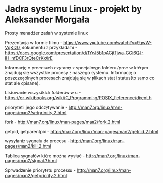 # Jadra systemu Linux - projekt by Aleksander Morgała
Prosty menadżer zadań w systemie linux

Prezentacja w formie filmu - https://www.youtube.com/watch?v=9qwW-VgKIz0,
dokumentu z przykładami - https://docs.google.com/presentation/d/1YeJ5b1pAGjtTjwa-GGi6QJ-iH_nfDCF3rQteCrKx0rE

Informację o procesach czytamy z specjalnego folderu /proc w którym znajdują się wszystkie procesy z naszego systemu. Informację o poszczególnych procesach znajdują się w plikach stat i status(to samo co stat ale opisane).

Listowanie wszystkich folderów w c - https://en.wikibooks.org/wiki/C_Programming/POSIX_Reference/dirent.h

priorytet i jego odczytywanie - http://man7.org/linux/man-pages/man2/setpriority.2.html

fork - http://man7.org/linux/man-pages/man2/fork.2.html

getpid, getparentpid - http://man7.org/linux/man-pages/man2/getpid.2.html

wysyłanie sygnału do procesu - http://man7.org/linux/man-pages/man2/kill.2.html

Tablica sygnałów które można wysłać - http://man7.org/linux/man-pages/man7/signal.7.html

Sprwadzenie priorytetu processu - http://man7.org/linux/man-pages/man2/getpriority.2.html
